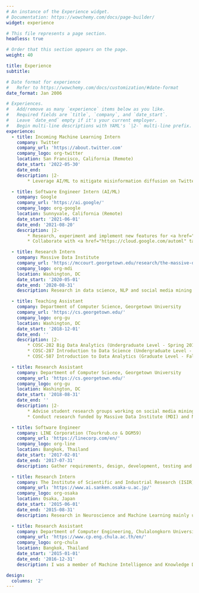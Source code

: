 ```yaml
---
# An instance of the Experience widget.
# Documentation: https://wowchemy.com/docs/page-builder/
widget: experience

# This file represents a page section.
headless: true

# Order that this section appears on the page.
weight: 40

title: Experience
subtitle:

# Date format for experience
#   Refer to https://wowchemy.com/docs/customization/#date-format
date_format: Jan 2006

# Experiences.
#   Add/remove as many `experience` items below as you like.
#   Required fields are `title`, `company`, and `date_start`.
#   Leave `date_end` empty if it's your current employer.
#   Begin multi-line descriptions with YAML's `|2-` multi-line prefix.
experience:
  - title: Incoming Machine Learning Intern
    company: Twitter
    company_url: 'https://about.twitter.com'
    company_logo: org-twitter
    location: San Francisco, California (Remote)
    date_start: '2022-05-30'
    date_end: 
    description: |2-
        * Leverage AI/ML to mitigate misinformation diffusion on Twitter.

  - title: Software Engineer Intern (AI/ML)
    company: Google
    company_url: 'https://ai.google/'
    company_logo: org-google
    location: Sunnyvale, California (Remote)
    date_start: '2021-06-01'
    date_end: '2021-08-20'
    description: |2-
        * Research, experiment and implement new features for <a href="https://cloud.google.com/products/ai" target="_blank">Google AI products</a> used by millions of people around the world.
        * Collaborate with <a href="https://cloud.google.com/automl" target="_blank">Google AutoML</a>, <a href="https://research.google/teams/cloud-ai/" target="_blank">Google Cloud AI</a> and <a href="https://research.google/teams/brain/" target="_blank">Google Brain</a> teams.

  - title: Research Intern
    company: Massive Data Institute
    company_url: 'https://mccourt.georgetown.edu/research/the-massive-data-institute/'
    company_logo: org-mdi
    location: Washington, DC
    date_start: '2020-05-01'
    date_end: '2020-08-31'
    description: Research in data science, NLP and social media mining focusing on misinformation and fake news in social media. Collaborate with researchers from <a href="https://www.cnn.com/politics" target="_blank">CNN</a> and University of Michigan to conduct and weekly report our analysis about the US election at <a href="https://www.cnn.com/2020/08/16/politics/election-2020-polls-biden-trump-breakthrough/index.html" target="_blank">The Breakthrough</a>.

  - title: Teaching Assistant
    company: Department of Computer Science, Georgetown University
    company_url: 'https://cs.georgetown.edu/'
    company_logo: org-gu
    location: Washington, DC
    date_start: '2018-12-01'
    date_end: ''
    description: |2-
        * COSC-282 Big Data Analytics (Undergraduate Level - Spring 2018)
        * COSC-287 Introduction to Data Science (Undergraduate Level - Fall 2019)
        * COSC-587 Introduction to Data Analytics (Graduate Level - Fall 2021)

  - title: Research Assistant
    company: Department of Computer Science, Georgetown University
    company_url: 'https://cs.georgetown.edu/'
    company_logo: org-gu
    location: Washington, DC
    date_start: '2018-08-31'
    date_end: ''
    description: |2-
        * Advise student research groups working on social media mining projects.
        * Conduct research funded by Massive Data Institute (MDI) and National Science Foundation (NSF).

  - title: Software Engineer
    company: LINE Corporation (Tourkrub.co & DGM59)
    company_url: 'https://linecorp.com/en/'
    company_logo: org-line
    location: Bangkok, Thailand
    date_start: '2017-02-01'
    date_end: '2017-07-31'
    description: Gather requirements, design, development, testing and validation using Ruby on Rails. Successfully developed APIs to reduce back-office operation time by 75% including PDF bill generation, email confirmation, bank account notification for Slack, etc.

  - title: Research Intern
    company: The Institute of Scientific and Industrial Research (ISIR), Osaka University
    company_url: 'https://www.ai.sanken.osaka-u.ac.jp/'
    company_logo: org-osaka
    location: Osaka, Japan
    date_start: '2015-06-01'
    date_end: '2015-08-31'
    description: Research in Neuroscience and Machine Learning mainly using MATLAB and C++. The advisor is Prof. Masayuki Numao. Collaboratively conduct experiments with the Biochemical Lab (Nagai Lab) and develop APIs to collect streaming data from EEG brainwave headset in C++ and apply ML model to evaluate user’s emotions.

  - title: Research Assistant
    company: Department of Computer Engineering, Chulalongkorn University
    company_url: 'https://www.cp.eng.chula.ac.th/en/'
    company_logo: org-chula
    location: Bangkok, Thailand
    date_start: '2015-01-01'
    date_end: '2016-12-31'
    description: I was a member of Machine Intelligence and Knowledge Discovery Lab (MIND Lab) conducting research to solve data science problems in real-world including wind power prediction from power plants (time series), emotion prediction from brain wave (neuroscience and ML/AI) and analysis of course materials (text mining).

design:
  columns: '2'
---
```


